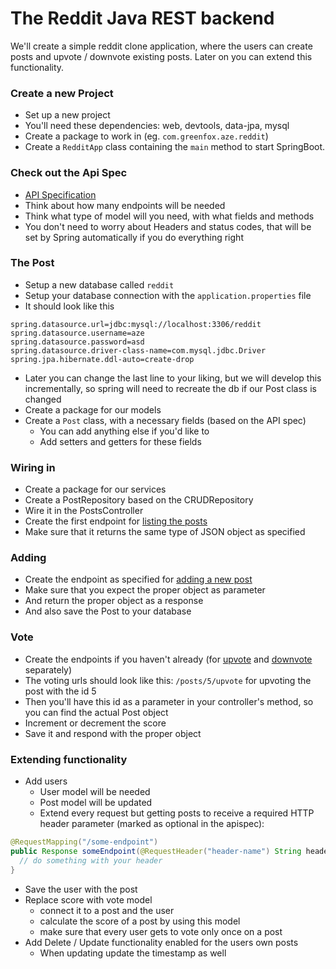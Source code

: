 # The Reddit Java REST backend
We'll create a simple reddit clone application, where the users can create posts and upvote / downvote existing posts. Later on you can extend this functionality.

### Create a new Project
- Set up a new project
- You'll need these dependencies: web, devtools, data-jpa, mysql
- Create a package to work in (eg. `com.greenfox.aze.reddit`)
- Create a `RedditApp` class containing the `main` method to start SpringBoot.

### Check out the Api Spec
- [API Specification](../apispec.md)
- Think about how many endpoints will be needed
- Think what type of model will you need, with what fields and methods
- You don't need to worry about Headers and status codes, that will be set by Spring automatically if you do everything right

### The Post
- Setup a new database called `reddit`
- Setup your database connection with the `application.properties` file
- It should look like this
```
spring.datasource.url=jdbc:mysql://localhost:3306/reddit
spring.datasource.username=aze
spring.datasource.password=asd
spring.datasource.driver-class-name=com.mysql.jdbc.Driver
spring.jpa.hibernate.ddl-auto=create-drop
```
- Later you can change the last line to your liking, but we will develop this incrementally, so spring will need to recreate the db if our Post class is changed
- Create a package for our models
- Create a `Post` class, with a necessary fields (based on the API spec)
    - You can add anything else if you'd like to
    - Add setters and getters for these fields

### Wiring in
- Create a package for our services
- Create a PostRepository based on the CRUDRepository
- Wire it in the PostsController
- Create the first endpoint for [listing the posts](../apispec.md#get-posts)
- Make sure that it returns the same type of JSON object as specified

### Adding
- Create the endpoint as specified for [adding a new post](../apispec.md#post-posts)
- Make sure that you expect the proper object as parameter
- And return the proper object as a response
- And also save the Post to your database

### Vote
- Create the endpoints if you haven't already (for [upvote](../apispec.md#put-postsidupvote) and [downvote](../apispec.md#put-postsiddownvote) separately)
- The voting urls should look like this: `/posts/5/upvote` for upvoting the post with the id 5
- Then you'll have this id as a parameter in your controller's method, so you can find the actual Post object
- Increment or decrement the score
- Save it and respond with the proper object

### Extending functionality
- Add users
  - User model will be needed
  - Post model will be updated
  - Extend every request but getting posts to receive a required HTTP header parameter (marked as optional in the apispec):
```java
@RequestMapping("/some-endpoint")
public Response someEndpoint(@RequestHeader("header-name") String headerValue) {
  // do something with your header
}
```
  - Save the user with the post
- Replace score with vote model
  - connect it to a post and the user
  - calculate the score of a post by using this model
  - make sure that every user gets to vote only once on a post
- Add Delete / Update functionality enabled for the users own posts
  - When updating update the timestamp as well
